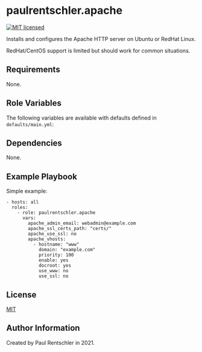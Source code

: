 paulrentschler.apache
======================

[![MIT licensed][mit-badge]][mit-link]

Installs and configures the Apache HTTP server on Ubuntu or RedHat Linux.

RedHat/CentOS support is limited but should work for common situations.


Requirements
------------

None.


Role Variables
--------------

The following variables are available with defaults defined in `defaults/main.yml`:



Dependencies
------------

None.


Example Playbook
----------------

Simple example:

    - hosts: all
      roles:
        - role: paulrentschler.apache
          vars:
            apache_admin_email: webadmin@example.com
            apache_ssl_certs_path: "certs/"
            apache_use_ssl: no
            apache_vhosts:
              - hostname: "www"
                domain: "example.com"
                priority: 100
                enable: yes
                docroot: yes
                use_www: no
                use_ssl: no


License
-------

[MIT][mit-link]


Author Information
------------------

Created by Paul Rentschler in 2021.


[mit-badge]: https://img.shields.io/badge/license-MIT-blue.svg
[mit-link]: https://github.com/paulrentschler/ansible-role-apache/blob/master/LICENSE
